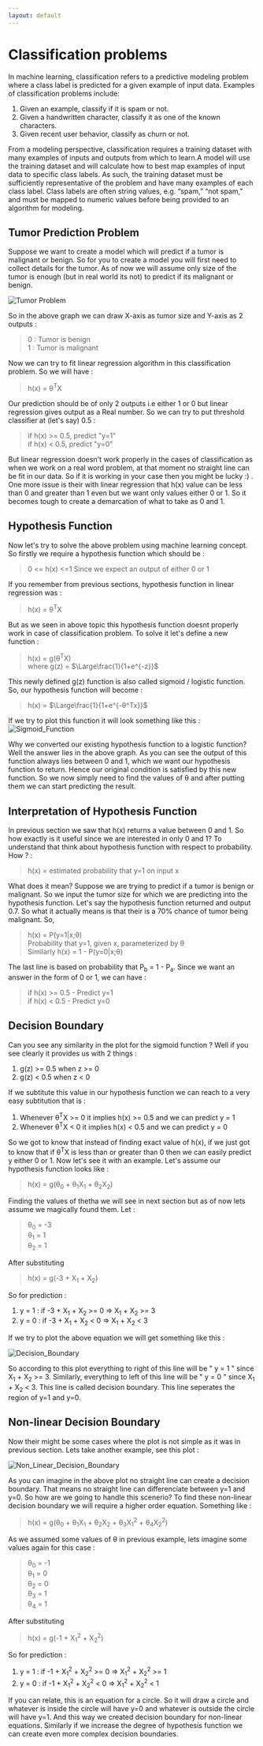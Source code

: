 ```yaml
---
layout: default
---
```



 <script type="text/x-mathjax-config">
    MathJax.Hub.Config({
      tex2jax: {
        skipTags: ['script', 'noscript', 'style', 'textarea', 'pre'],
        inlineMath: [['$','$']]
      }
    });
  </script>
  <script src="https://cdn.mathjax.org/mathjax/latest/MathJax.js?config=TeX-AMS-MML_HTMLorMML" type="text/javascript"></script> 

# Classification problems

In machine learning, classification refers to a predictive modeling problem where a class label is predicted for a given example of input data. Examples of classification problems include:

1. Given an example, classify if it is spam or not.
2. Given a handwritten character, classify it as one of the known characters.
3. Given recent user behavior, classify as churn or not.

From a modeling perspective, classification requires a training dataset with many examples of inputs and outputs from which to learn.A model will use the training dataset and will calculate how to best map examples of input data to specific class labels. As such, the training dataset must be sufficiently representative of the problem and have many examples of each class label. Class labels are often string values, e.g. “spam,” “not spam,” and must be mapped to numeric values before being provided to an algorithm for modeling.

## Tumor Prediction Problem

Suppose we want to create a model which will predict if a tumor is malignant or benign. So for you to create a model you will first need to collect details for the tumor. As of now we will assume only size of the tumor is enough (but in real world its not) to predict if its malignant or benign.

![Tumor Problem](https://m3verma.github.io/Machine_Learning/Coursera_AndrewNG_Course/Images/Classification/Tumor_Problem.png)

So in the above graph we can draw X-axis as tumor size and Y-axis as 2 outputs :
> 0 : Tumor is benign <br>
> 1 : Tumor is malignant

Now we can try to fit linear regression algorithm in this classification problem. So we will have :
> h(x) = θ<sup>T</sup>X

Our prediction should be of only 2 outputs i.e either 1 or 0 but linear regression gives output as a Real number. So we can try to put threshold classifier at (let's say) 0.5 :
> if h(x) >= 0.5, predict "y=1" <br>
> if h(x) < 0.5, predict "y=0"

But linear regression doesn't work properly in the cases of classification as when we work on a real word problem, at that moment no straight line can be fit in our data. So if it is working in your case then you might be lucky :) . One more issue is their with linear regression that h(x) value can be less than 0 and greater than 1 even but we want only values either 0 or 1. So it becomes tough to create a demarcation of what to take as 0 and 1.

## Hypothesis Function

Now let's try to solve the above problem using machine learning concept. So firstly we require a hypothesis function which should be :
> 0 <= h(x) <=1 Since we expect an output of either 0 or 1

If you remember from previous sections, hypothesis function in linear regression was :
> h(x) = θ<sup>T</sup>X

But as we seen in above topic this hypothesis function doesnt properly work in case of classification problem. To solve it let's define a new function :
> h(x) = g(θ<sup>T</sup>X) <br>
> where g(z) = $\Large\frac{1}{1+e^{-z}}$

This newly defined g(z) function is also called sigmoid / logistic function. So, our hypothesis function will become :
> h(x) = $\Large\frac{1}{1+e^{-θ^Tx}}$

If we try to plot this function it will look something like this :
![Sigmoid_Function](https://m3verma.github.io/Machine_Learning/Coursera_AndrewNG_Course/Images/Classification/sigmoid_fun.png)

Why we converted our existing hypothesis function to a logistic function? Well the answer lies in the above graph. As you can see the output of this function always lies between 0 and 1, which we want our hypothesis function to return. Hence our original condition is satisfied by this new function. So we now simply need to find the values of θ and after putting them we can start predicting the result.

## Interpretation of Hypothesis Function

In previous section we saw that h(x) returns a value between 0 and 1. So how exactly is it useful since we are interested in only 0 and 1? To understand that think about hypothesis function with respect to probability. How ? :
> h(x) = estimated probability that y=1 on input x

What does it mean? Suppose we are trying to predict if a tumor is benign or malignant. So we input the tumor size for which we are predicting into the hypothesis function. Let's say the hypothesis function returned and output 0.7. So what it actually means is that their is a 70% chance of tumor being malignant. So,
> h(x) = P(y=1|x;θ) <br>
> Probability that y=1, given x, parameterized by θ <br>
> Similarly h(x) = 1 - P(y=0|x;θ)

The last line is based on probability that P<sub>b</sub> = 1 - P<sub>a</sub>. Since we want an answer in the form of 0 or 1, we can have :
> if h(x) >= 0.5 - Predict y=1 <br>
> if h(x) < 0.5 - Predict y=0 

## Decision Boundary

Can you see any similarity in the plot for the sigmoid function ? Well if you see clearly it provides us with 2 things :
1. g(z) >= 0.5 when z >= 0
2. g(z) < 0.5 when z < 0

If we subtitute this value in our hypothesis function we can reach to a very easy subtitution that is :
1. Whenever θ<sup>T</sup>X >= 0 it implies h(x) >= 0.5 and we can predict y = 1
2. Whenever θ<sup>T</sup>X < 0 it implies h(x) < 0.5 and we can predict y = 0

So we got to know that instead of finding exact value of h(x), if we just got to know that if θ<sup>T</sup>X is less than or greater than 0 then we can easily predict y either 0 or 1. Now let's see it with an example. Let's assume our hypothesis function looks like :
> h(x) = g(θ<sub>0</sub> + θ<sub>1</sub>X<sub>1</sub> + θ<sub>2</sub>X<sub>2</sub>)

Finding the values of thetha we will see in next section but as of now lets assume we magically found them. Let :
> θ<sub>0</sub> = -3<br>
> θ<sub>1</sub> = 1<br>
> θ<sub>2</sub> = 1<br>

After substituting
> h(x) = g(-3 + X<sub>1</sub> + X<sub>2</sub>)

So for prediction :
1. y = 1 : if -3 + X<sub>1</sub> + X<sub>2</sub> >= 0 => X<sub>1</sub> + X<sub>2</sub> >= 3
2. y = 0 : if -3 + X<sub>1</sub> + X<sub>2</sub> < 0 => X<sub>1</sub> + X<sub>2</sub> < 3

If we try to plot the above equation we will get something like this :

![Decision_Boundary](https://m3verma.github.io/Machine_Learning/Coursera_AndrewNG_Course/Images/Classification/decision_boundary.png)

So according to this plot everything to right of this line will be " y = 1 " since X<sub>1</sub> + X<sub>2</sub> >= 3. Similarly, everything to left of this line will be " y = 0 " since X<sub>1</sub> + X<sub>2</sub> < 3. This line is called decision boundary. This line seperates the region of y=1 and y=0.

## Non-linear Decision Boundary

Now their might be some cases where the plot is not simple as it was in previous section. Lets take another example, see this plot :

![Non_Linear_Decision_Boundary](https://m3verma.github.io/Machine_Learning/Coursera_AndrewNG_Course/Images/Classification/nl_decision_boundary.png)

As you can imagine in the above plot no straight line can create a decision boundary. That means no straight line can differenciate between y=1 and y=0. So how are we going to handle this scenerio? To find these non-linear decision boundary we will require a higher order equation. Something like :
> h(x) = g(θ<sub>0</sub> + θ<sub>1</sub>X<sub>1</sub> + θ<sub>2</sub>X<sub>2</sub> + θ<sub>3</sub>X<sub>1</sub><sup>2</sup> + θ<sub>4</sub>X<sub>2</sub><sup>2</sup>)

As we assumed some values of θ in previous example, lets imagine some values again for this case :
> θ<sub>0</sub> = -1<br>
> θ<sub>1</sub> = 0<br>
> θ<sub>2</sub> = 0<br>
> θ<sub>3</sub> = 1<br>
> θ<sub>4</sub> = 1<br>

After substituting
> h(x) = g(-1 + X<sub>1</sub><sup>2</sup> + X<sub>2</sub><sup>2</sup>)

So for prediction :
1. y = 1 : if -1 + X<sub>1</sub><sup>2</sup> + X<sub>2</sub><sup>2</sup> >= 0 => X<sub>1</sub><sup>2</sup> + X<sub>2</sub><sup>2</sup> >= 1
2. y = 0 : if -1 + X<sub>1</sub><sup>2</sup> + X<sub>2</sub><sup>2</sup> < 0 => X<sub>1</sub><sup>2</sup> + X<sub>2</sub><sup>2</sup> < 1

If you can relate, this is an equation for a circle. So it will draw a circle and whatever is inside the circle will have y=0 and whatever is outside the circle will have y=1. And this way we created decision boundary for non-linear equations. Similarly if we increase the degree of hypothesis function we can create even more complex decision boundaries.
